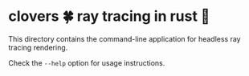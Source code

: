 # clovers 🍀 ray tracing in rust 🦀

This directory contains the command-line application for headless ray tracing rendering.

Check the `--help` option for usage instructions.
